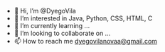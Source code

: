 - 👋 Hi, I’m @DyegoVila
- 👀 I’m interested in Java, Python, CSS, HTML, C
- 🌱 I’m currently learning ...
- 💞️ I’m looking to collaborate on ...
- 📫 How to reach me dyegovilanovaa@gmail.com

<!---
DyegoVila/DyegoVila is a ✨ special ✨ repository because its `README.md` (this file) appears on your GitHub profile.
You can click the Preview link to take a look at your changes.
--->
